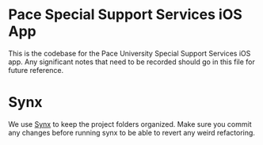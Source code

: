 # Pace Special Support Services iOS App
This is the codebase for the Pace University Special Support Services iOS app.
Any significant notes that need to be recorded should go in this file for future reference.

# Synx
We use [Synx](https://github.com/venmo/synx) to keep the project folders
organized.  Make sure you commit any changes before running synx to be able
to revert any weird refactoring.
